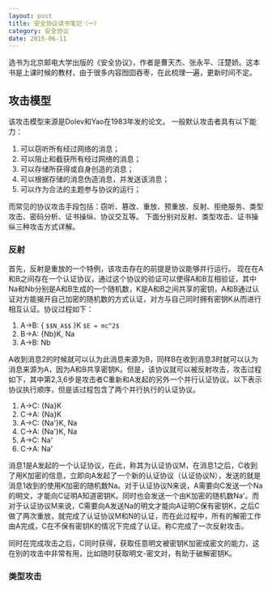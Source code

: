 ```yaml
---
layout: post
title: 安全协议读书笔记（一）
category: 安全协议
date: 2015-06-11
---
```


选书为北京邮电大学出版的《安全协议》，作者是曹天杰、张永平、汪楚娇。这本书是上课时候的教材，由于很多内容囫囵吞枣，在此梳理一遍，更新时间不定。


<!-- more -->

## 攻击模型 #  
该攻击模型来源是Dolev和Yao在1983年发的论文。
一般默认攻击者具有以下能力：

1. 可以窃听所有经过网络的消息；
2. 可以阻止和截获所有经过网络的消息；
3. 可以存储所获得或自身创造的消息；
4. 可以根据存储的消息伪造消息，并发送该消息；
5. 可以作为合法的主题参与协议的运行；

而常见的协议攻击手段包括：窃听、篡改、重放、预重放、反射、拒绝服务、类型攻击、密码分析、证书操纵、协议交互等。
下面分别对反射、类型攻击、证书操纵三种攻击方式详解。

### 反射 #

首先，反射是重放的一个特例，该攻击存在的前提是协议能够并行运行。
现在在A和B之间存在一个认证协议，通过这个协议的验证可以使得A和B互相验证，其中Na和Nb分别是A和B生成的一个随机数，K是A和B之间共享的密钥，A和B通过认证对方能揭开自己加密的随机数的方式认证，对方与自己同时拥有密钥K从而进行相互认证。协议过程如下：

1. A&rarr;B: { `$$N_A$$` }K `$E = mc^2$`
2. B&rarr;A: {Nb}K, Na
3. A&rarr;B: Nb

A收到消息2的时候就可以认为此消息来源为B，同样B在收到消息3时就可以认为消息来源为A，因为A和B共享密钥K。但是，该协议就可以被反射攻击，攻击过程如下，其中第2,3,6步是攻击者C重新和A发起的另外一个并行认证协议。以下表示协议执行顺序，但是该过程包含了两个并行执行的认证协议。

1. A&rarr;C: {Na}K
2. C&rarr;A: {Na}K
3. A&rarr;C: {Na'}K, Na
4. C&rarr;A: {Na'}K, Na
5. A&rarr;C: Na'
6. C&rarr;A: Na'

消息1是A发起的一个认证协议，在此，称其为认证协议M，在消息1之后，C收到了用K加密的信息，立即向A发起了一个新的认证协议（认证协议N），发送的就是消息1收到的使用K加密的随机数Na。对于认证协议N来说，A需要向C发送一个Na的明文，才能向C证明A知道密钥K。同时也会发送一个由K加密的随机数Na'。而对于认证协议M来说，C需要向A发送Na的明文才能向A证明C保有密钥K，之后C做了两次重放，就完成了认证协议M和N的认证，而在此过程中，所有的解密工作由A完成，C在不保有密钥K的情况下完成了认证。称C完成了一次反射攻击。

同时在完成攻击之后，C同时获得，获取任意明文被密钥K加密成密文的能力，这在别的攻击中非常有用，比如随时获取明文-密文对，有助于破解密钥K。

### 类型攻击 #

